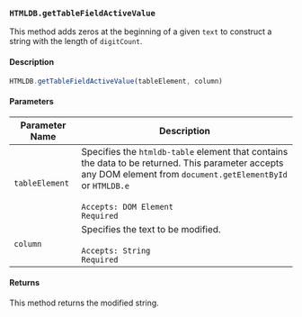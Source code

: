### `HTMLDB.getTableFieldActiveValue`

This method adds zeros at the beginning of a given `text` to construct a string with the length of `digitCount`.

#### Description

```javascript
HTMLDB.getTableFieldActiveValue(tableElement, column)
```

#### Parameters

| Parameter Name             | Description                               |
| -------------------------- | ----------------------------------------- |
| `tableElement` | Specifies the `htmldb-table` element that contains the data to be returned. This parameter accepts any DOM element from `document.getElementById` or `HTMLDB.e`<br><br>`Accepts: DOM Element`<br>`Required` |
| `column` | Specifies the text to be modified.<br><br>`Accepts: String`<br>`Required` |

#### Returns

This method returns the modified string.
